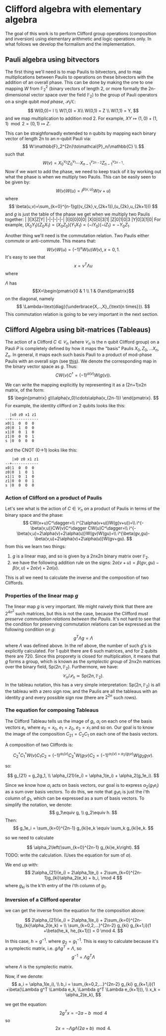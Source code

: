 
# Clifford algebra with elementary algebra
The goal of this work is to perform Clifford group operations (composition and inversion) using elementary arithmetic and logic operations only. In what follows we develop the formalism and the implementation.

## Pauli algebra using bitvectors
The first thing we'll need is to map Paulis to bitvectors, and to map multiplications between Paulis to operations on these bitvectors with the addition of an overall phase. This can be done by making the one to one mapping $W$ from $\mathbb{F}_2^2$ (binary vectors of length 2, or more formally the 2n-dimensional vector space over the field $\mathbb{F}_2$) to the group of Pauli operators on a single qubit *mod phase*, $\mathcal{P}_1/\mathbb{C}$:
$$
W(0,0)= I \\
W(1,0) = X\\
W(0,1) = Z \\
W(1,1) = Y,
$$
and we map multiplication to addition mod 2. For example, $XY\mapsto(1,0)+(1,1)\mod2=(0,1)\mapsto Z$. 

This can be straighforwadly extended to n qubits by mapping each binary vector of length 2n to an n-qubit Pauli via:
$$
W:\mathbb{F}_2^{2n}\to\mathcal{P}_n/\mathbb{C} \\
$$ 
such that
$$
W(v)=X_0 ^{v_0}Z_0^{v_1}\cdots X_{n-1}^{v_{2n-2}}Z_{n-1}^{v_{2n-1}}.
$$ 
Now if we want to add the phase, we need to keep track of it by working out what the phase is when we multiply two Paulis. This can be easily seen to be given by:
$$
W(v)W(u)=i^{\beta(v,u)}W(v+u)
$$
where
$$
\beta(u,v)=\sum_{k=0}^{n-1}g((v_{2k},v_{2k+1}),(u_{2k},u_{2k+1}))
$$
and $g$ is just the table of the phase we get when we multiply two Paulis together:
| |I|X|Z|Y|
|-|-|-|-|-|
|I|0|0|0|0|
|X|0|0|3|1|
|Z|0|1|0|3
|Y|0|3|1|0|
For example, $(X_0Y_1)(Z_0 X_1)=(X_0Z_0)(Y_1X_1)=(-iY_0)(-iZ_1)=-Y_0Z_1.$

Another thing we'll need is the commutation relation. Two Paulis either commute or anti-commute. This means that:
$$
W(v)W(u) = (-1)^xW(u)W(v),\,x=0,1.
$$
It's easy to see that
$$
x=v^T\Lambda u
$$
where

$\Lambda$  has
$$X=\begin{pmatrix}0 & 1 \\ 1 & 0\end{pmatrix}$$
on the diagonal, namely
$$
\Lambda=\text{diag}(\underbrace{X,..,X}_{\text{n times}}).
$$
This commutation relation is going to be very important in the next section.

## Clifford Algebra using bit-matrices (Tableaus)


The action of a Clifford $C\in \mathcal{C}_n$ (where $\mathcal{C}_n$ is the n qubit Clifford group) on a Pauli $P$ is completely defined by how it maps the "basis" Paulis $X_0,Z_0,\dots X_n,Z_n$. In general, it maps each such basis Pauli to a product of mod-phase Paulis with an overall sign (see [this](http://home.lu.lv/~sd20008/papers/essays/Clifford%20group%20%5Bpaper%5D.pdf)). We denote the corresponding map in the binary vector space as $g$. Thus:
$$
CW(v)C^\dagger=(-1)^{\alpha(v)} W(g(v)).
$$

We can write the mapping explicitly by representing it as a (2n+1)x2n matrix, of the form:
$$
\begin{pmatrix}
g\\\alpha(v_0)\cdots\alpha(v_{2n-1})
\end{pmatrix}.
$$
For example, the identity clifford on 2 qubits looks like this:
```
  |x0 z0 x1 z1
--+------------
x0|1  0  0  0
z0|0  1  0  0
x1|0  0  1  0
z1|0  0  0  1
s |0  0  0  0
```

and the CNOT (0->1) looks like this:

```
   |x0 z0 x1 z1
--+------------
x0|1  0  0  0
z0|0  1  0  1
x1|1  0  1  0
z1|0  0  0  1
s |0  0  0  0
```


### Action of Clifford on a product of Paulis
Let's see what is the action of $C\in\mathcal{C}_n$ on a product of Paulis in terms of the binary space and the phase:
$$
CW(v+u)C^\dagger=\\
i^{2\alpha(v+u)}W(g(v+u))=\\
i^{-\beta(v,u)}CW(v)C^\dagger CW(u)C^\dagger=\\
i^{-\beta(v,u)+2\alpha(v)+2\alpha(u)}W(gv)W(gu)=\\
i^{\beta(gv,gu)-\beta(v,u)+2\alpha(v)+2\alpha(u)}W(gv+gu).
$$
from this we learn two things:
1. $g$ is a linear map, and so is given by a 2nx2n binary matrix over $\mathbb{F}_2$.
2. we have the following addition rule on the signs: $2\alpha(v+u)=\beta(gv,gu)-\beta(v,u)+2\alpha(v)+2\alpha(u)$.

This is all we need to calculate the inverse and the composition of two Cliffords.

### Properties of the linear map $g$

The linear map $g$ is very important. We might naively think that there are $2^{4n^2}$ such matrices, but this is not the case, because the Clifford *must preserve commutation relations between the Paulis*. It's not hard to see that the condition for preserving commutation relations can be expressed as the following condition on $g$:
$$
g^T\Lambda g=\Lambda
$$
where $\Lambda$ was defined above. In the ref above, the number of such $g$'s is explicitly calculated. For 1 qubit there are 6 such matrices, and for 2 qubits there are 720. Since this proporety is closed for multiplication, it means that $g$ forms a group, which is known as the *symplectic group* of 2nx2n matrices over the binary field, $\mathrm{Sp}(2n,\mathbb{F}_2)$. Furthermore, we have:
$$
\mathcal{C}_n/\mathcal{P}_n \simeq \mathrm{Sp}(2n,\mathbb{F}_2).
$$
In the tableau notation, this has a very simple interpretation: $\mathrm{Sp}(2n,\mathbb{F}_2)$ is all the tableau with a zero sign row, and the Paulis are all the tableaus with an identity $g$ and every possible sign row (there are $2^{2n}$ such rows).

### The equation for composing Tableaus

The Clifford Tableau tells us the image of $g_i$, $\alpha_i$ on each one of the basis vectors $e_i$, where $e_0 = x_0$, $e_1 = z_0$, $e_2 = x_1$ and so on. Our goal is to know the image of the composition $C_{21} = C_2C_1$ on each one of the basis vectors.


A composition of two Cliffords is:

$$
C_2^\dagger C_1^\dagger W(v) C_1C_2 = (-1)^{\alpha_1(v)}C_2^\dagger W(g_1v)C_2
= (-1)^{\alpha_1(v) + \alpha_2(g_1v)}W(g_2g_1v).
$$

so:

$$
g_{21} = g_2g_1, \\
\alpha_{21}(e_i) = \alpha_1(e_i) + \alpha_2(g_1e_i).
$$

Since we know how $\alpha_i$ acts on basis vectors, our goal is to express $\alpha_2(g_1e_i)$ as a sum over basis vectors. To do this, we note that $g_1e_i$ is just the i'th column of $g_1$, which can be expressed as a sum of basis vectors. To simplify the notation, we denote:
$$
g_1\equiv g, \\
g_2\equiv h.
$$
Then:
$$
g_1e_i = \sum_{k=0}^{2n-1} g_{ki}e_k \equiv \sum_k g_{ki}e_k.
$$

so we need to calculate

$$
\alpha_2\left(\sum_{k=0}^{2n-1} g_{ki}e_k\right).
$$
TODO: write the calculation. (Uses the equation for sum of $\alpha$).

We end up with:
$$
2\alpha_{21}(e_i) = 2\alpha_1(e_i) + 2\sum_{k=0}^{2n-1}g_{ki}\alpha_2(e_k) + b_i, \mod 4
$$
where $g_{ki}$ is the k'th entry of the i'th column of $g_1$. 

### Inversion of a Clifford operator

we can get the inverse from the equation for the composition above:

$$
2\alpha_{21}(e_i) = 2\alpha_1(e_i) + 2\sum_{k=0}^{2n-1}g_{ki}\alpha_2(e_k) + \\
\sum_{k=0,2,...}^{2n-2}
g_{ki} g_{k+1,i}(1 +\beta(he_k, he_{k+1})) = 0 \mod 4.
$$

In this case, $h=g^{-1}$. 
where $g_2 =g_1^{-1}$. This is easy to calculate because it's a symplectic matrix, i.e. $g\Lambda g^T = \Lambda$, so 
$$
g^{-1} = \Lambda g^T \Lambda
$$

where $\Lambda$ is the symplectic matrix.

Now, if we denote:
$$
a_i = \alpha_1(e_i), \\
b_i = \sum_{k=0,2,...}^{2n-2}
g_{ki} g_{k+1,i}(1 +\beta(\Lambda g^T \Lambda e_k, \Lambda g^T \Lambda e_{k+1})), \\
x_k = \alpha_2(e_k),
$$

we get the equation:
$$
2g^T x = -2a - b \mod 4
$$
so
$$
2x = -\Lambda g \Lambda (2a+b) \mod 4.
$$

